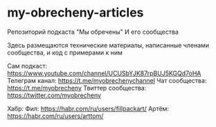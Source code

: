 # my-obrecheny-articles
Репозиторий подкаста "Мы обречены"
И его сообщества

Здесь размещаются технические материалы, написанные членами сообщества, и код с примерами к ним

Сам подкаст: https://www.youtube.com/channel/UCUSbYJK87rpBUJ5KGQd7oHA
Телеграм канал: https://t.me/myobrechenychannel
Чат сообщества: https://t.me/myobrecheny
Твиттер сообщества: https://twitter.com/myobrecheny

Хабр:
  Фил: https://habr.com/ru/users/fillpackart/
  Артём: https://habr.com/ru/users/arttom/
